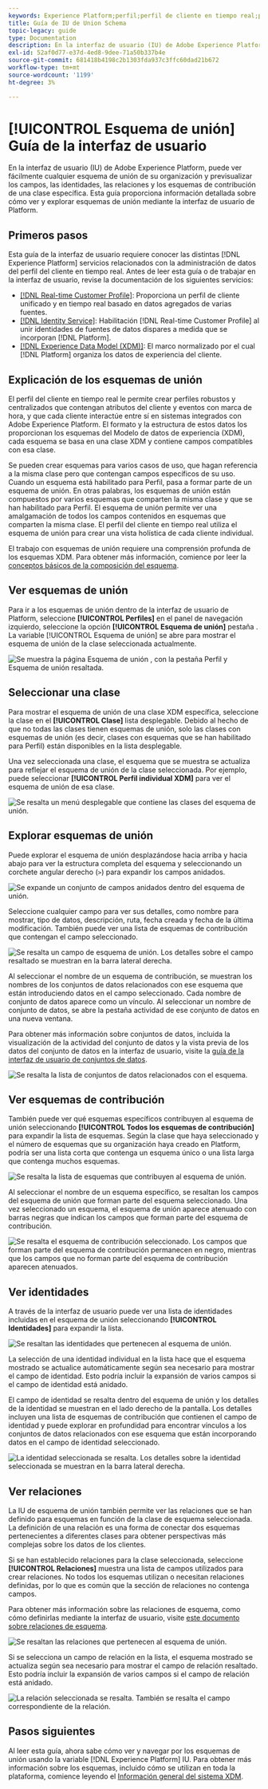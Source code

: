 ```yaml
---
keywords: Experience Platform;perfil;perfil de cliente en tiempo real;perfil unificado;perfil unificado;unificado;perfil;rtcp;habilitar perfil;Activar perfil;esquema de unión;PERFIL DE UNIÓN;perfil de unión
title: Guía de IU de Union Schema
topic-legacy: guide
type: Documentation
description: En la interfaz de usuario (IU) de Adobe Experience Platform, puede ver fácilmente cualquier esquema de unión de su organización y previsualizar los campos, las identidades, las relaciones y los esquemas de contribución de una clase específica. Esta guía proporciona información detallada sobre cómo ver y explorar esquemas de unión mediante la interfaz de usuario de Platform.
exl-id: 52af0d77-e37d-4ed8-9dee-71a50b337b4e
source-git-commit: 681418b4198c2b1303fda937c3ffc60dad21b672
workflow-type: tm+mt
source-wordcount: '1199'
ht-degree: 3%

---
```


# [!UICONTROL Esquema de unión] Guía de la interfaz de usuario

En la interfaz de usuario (IU) de Adobe Experience Platform, puede ver fácilmente cualquier esquema de unión de su organización y previsualizar los campos, las identidades, las relaciones y los esquemas de contribución de una clase específica. Esta guía proporciona información detallada sobre cómo ver y explorar esquemas de unión mediante la interfaz de usuario de Platform.

## Primeros pasos

Esta guía de la interfaz de usuario requiere conocer las distintas [!DNL Experience Platform] servicios relacionados con la administración de datos del perfil del cliente en tiempo real. Antes de leer esta guía o de trabajar en la interfaz de usuario, revise la documentación de los siguientes servicios:

* [[!DNL Real-time Customer Profile]](../home.md): Proporciona un perfil de cliente unificado y en tiempo real basado en datos agregados de varias fuentes.
* [[!DNL Identity Service]](../../identity-service/home.md): Habilitación [!DNL Real-time Customer Profile] al unir identidades de fuentes de datos dispares a medida que se incorporan [!DNL Platform].
* [[!DNL Experience Data Model (XDM)]](../../xdm/home.md): El marco normalizado por el cual [!DNL Platform] organiza los datos de experiencia del cliente.

## Explicación de los esquemas de unión

El perfil del cliente en tiempo real le permite crear perfiles robustos y centralizados que contengan atributos del cliente y eventos con marca de hora, y que cada cliente interactúe entre sí en sistemas integrados con Adobe Experience Platform. El formato y la estructura de estos datos los proporcionan los esquemas del Modelo de datos de experiencia (XDM), cada esquema se basa en una clase XDM y contiene campos compatibles con esa clase.

Se pueden crear esquemas para varios casos de uso, que hagan referencia a la misma clase pero que contengan campos específicos de su uso. Cuando un esquema está habilitado para Perfil, pasa a formar parte de un esquema de unión. En otras palabras, los esquemas de unión están compuestos por varios esquemas que comparten la misma clase y que se han habilitado para Perfil. El esquema de unión permite ver una amalgamación de todos los campos contenidos en esquemas que comparten la misma clase. El perfil del cliente en tiempo real utiliza el esquema de unión para crear una vista holística de cada cliente individual.

El trabajo con esquemas de unión requiere una comprensión profunda de los esquemas XDM. Para obtener más información, comience por leer la [conceptos básicos de la composición del esquema](../../xdm/schema/composition.md).

## Ver esquemas de unión

Para ir a los esquemas de unión dentro de la interfaz de usuario de Platform, seleccione **[!UICONTROL Perfiles]** en el panel de navegación izquierdo, seleccione la opción **[!UICONTROL Esquema de unión]** pestaña . La variable [!UICONTROL Esquema de unión] se abre para mostrar el esquema de unión de la clase seleccionada actualmente.

![Se muestra la página Esquema de unión , con la pestaña Perfil y Esquema de unión resaltada.](../images/union-schema/landing.png)

## Seleccionar una clase

Para mostrar el esquema de unión de una clase XDM específica, seleccione la clase en el **[!UICONTROL Clase]** lista desplegable. Debido al hecho de que no todas las clases tienen esquemas de unión, solo las clases con esquemas de unión (es decir, clases con esquemas que se han habilitado para Perfil) están disponibles en la lista desplegable.

Una vez seleccionada una clase, el esquema que se muestra se actualiza para reflejar el esquema de unión de la clase seleccionada. Por ejemplo, puede seleccionar **[!UICONTROL Perfil individual XDM]** para ver el esquema de unión de esa clase.

![Se resalta un menú desplegable que contiene las clases del esquema de unión.](../images/union-schema/class.png)

## Explorar esquemas de unión

Puede explorar el esquema de unión desplazándose hacia arriba y hacia abajo para ver la estructura completa del esquema y seleccionando un corchete angular derecho (`>`) para expandir los campos anidados.

![Se expande un conjunto de campos anidados dentro del esquema de unión.](../images/union-schema/explore.png)

Seleccione cualquier campo para ver sus detalles, como nombre para mostrar, tipo de datos, descripción, ruta, fecha creada y fecha de la última modificación. También puede ver una lista de esquemas de contribución que contengan el campo seleccionado.

![Se resalta un campo de esquema de unión. Los detalles sobre el campo resaltado se muestran en la barra lateral derecha.](../images/union-schema/explore-field.png)

Al seleccionar el nombre de un esquema de contribución, se muestran los nombres de los conjuntos de datos relacionados con ese esquema que están introduciendo datos en el campo seleccionado. Cada nombre de conjunto de datos aparece como un vínculo. Al seleccionar un nombre de conjunto de datos, se abre la pestaña actividad de ese conjunto de datos en una nueva ventana.

Para obtener más información sobre conjuntos de datos, incluida la visualización de la actividad del conjunto de datos y la vista previa de los datos del conjunto de datos en la interfaz de usuario, visite la [guía de la interfaz de usuario de conjuntos de datos](../../catalog/datasets/user-guide.md).

![Se resalta la lista de conjuntos de datos relacionados con el esquema.](../images/union-schema/datasets.png)

## Ver esquemas de contribución

También puede ver qué esquemas específicos contribuyen al esquema de unión seleccionando **[!UICONTROL Todos los esquemas de contribución]** para expandir la lista de esquemas. Según la clase que haya seleccionado y el número de esquemas que su organización haya creado en Platform, podría ser una lista corta que contenga un esquema único o una lista larga que contenga muchos esquemas.

![Se resalta la lista de esquemas que contribuyen al esquema de unión.](../images/union-schema/contributing-schemas.png)

Al seleccionar el nombre de un esquema específico, se resaltan los campos del esquema de unión que forman parte del esquema seleccionado. Una vez seleccionado un esquema, el esquema de unión aparece atenuado con barras negras que indican los campos que forman parte del esquema de contribución.

![Se resalta el esquema de contribución seleccionado. Los campos que forman parte del esquema de contribución permanecen en negro, mientras que los campos que no forman parte del esquema de contribución aparecen atenuados.](../images/union-schema/select-schema.png)

## Ver identidades

A través de la interfaz de usuario puede ver una lista de identidades incluidas en el esquema de unión seleccionando **[!UICONTROL Identidades]** para expandir la lista.

![Se resaltan las identidades que pertenecen al esquema de unión.](../images/union-schema/identities.png)

La selección de una identidad individual en la lista hace que el esquema mostrado se actualice automáticamente según sea necesario para mostrar el campo de identidad. Esto podría incluir la expansión de varios campos si el campo de identidad está anidado.

El campo de identidad se resalta dentro del esquema de unión y los detalles de la identidad se muestran en el lado derecho de la pantalla. Los detalles incluyen una lista de esquemas de contribución que contienen el campo de identidad y puede explorar en profundidad para encontrar vínculos a los conjuntos de datos relacionados con ese esquema que están incorporando datos en el campo de identidad seleccionado.

![La identidad seleccionada se resalta. Los detalles sobre la identidad seleccionada se muestran en la barra lateral derecha.](../images/union-schema/select-identity.png)

## Ver relaciones

La IU de esquema de unión también permite ver las relaciones que se han definido para esquemas en función de la clase de esquema seleccionada. La definición de una relación es una forma de conectar dos esquemas pertenecientes a diferentes clases para obtener perspectivas más complejas sobre los datos de los clientes.

Si se han establecido relaciones para la clase seleccionada, seleccione **[!UICONTROL Relaciones]** muestra una lista de campos utilizados para crear relaciones. No todos los esquemas utilizan o necesitan relaciones definidas, por lo que es común que la sección de relaciones no contenga campos.

Para obtener más información sobre las relaciones de esquema, como cómo definirlas mediante la interfaz de usuario, visite [este documento sobre relaciones de esquema](../../xdm/tutorials/relationship-ui.md).

![Se resaltan las relaciones que pertenecen al esquema de unión.](../images/union-schema/relationships.png)

Si se selecciona un campo de relación en la lista, el esquema mostrado se actualiza según sea necesario para mostrar el campo de relación resaltado. Esto podría incluir la expansión de varios campos si el campo de relación está anidado.

![La relación seleccionada se resalta. También se resalta el campo correspondiente de la relación.](../images/union-schema/select-relationship.png)

## Pasos siguientes

Al leer esta guía, ahora sabe cómo ver y navegar por los esquemas de unión usando la variable [!DNL Experience Platform] IU. Para obtener más información sobre los esquemas, incluido cómo se utilizan en toda la plataforma, comience leyendo el [Información general del sistema XDM](../../xdm/home.md).
